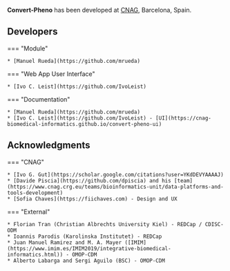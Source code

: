 **Convert-Pheno** has been developed at [CNAG](https://cnag.crg.eu), Barcelona, Spain.

## Developers

=== "Module"

    * [Manuel Rueda](https://github.com/mrueda)

=== "Web App User Interface"

    * [Ivo C. Leist](https://github.com/IvoLeist)
  
=== "Documentation"

    * [Manuel Rueda](https://github.com/mrueda)
    * [Ivo C. Leist](https://github.com/IvoLeist) - [UI](https://cnag-biomedical-informatics.github.io/convert-pheno-ui)

## Acknowledgments

=== "CNAG"

    * [Ivo G. Gut](https://scholar.google.com/citations?user=YKdDEVYAAAAJ)
    * [Davide Piscia](https://github.com/dpiscia) and his [team](https://www.cnag.crg.eu/teams/bioinformatics-unit/data-platforms-and-tools-development)
    * [Sofia Chaves](https://fiichaves.com) - Design and UX

=== "External"

    * Florian Tran (Christian Albrechts University Kiel) - REDCap / CDISC-ODM
    * Ioannis Parodis (Karolinska Institutet) - REDCap
    * Juan Manuel Ramirez and M. A. Mayer ([IMIM](https://www.imim.es/IMIM2019/integrative-biomedical-informatics.html)) - OMOP-CDM
    * Alberto Labarga and Sergi Aguilo (BSC) - OMOP-CDM
